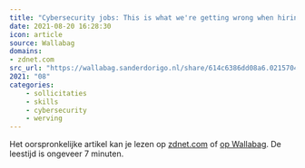 ```yaml
---
title: "Cybersecurity jobs: This is what we're getting wrong when hiring – and here's how to fix it | ZDNet"
date: 2021-08-20 16:28:30
icon: article
source: Wallabag
domains:
- zdnet.com
src_url: "https://wallabag.sanderdorigo.nl/share/614c6386dd08a6.02157042"
2021: "08"
categories:
    - sollicitaties
    - skills
    - cybersecurity
    - werving
---
```

Het oorspronkelijke artikel kan je lezen op [zdnet.com](https://www.zdnet.com/article/cybersecurity-jobs-this-is-what-were-getting-wrong-when-hiring-and-heres-how-to-fix-it/) of [op Wallabag](https://wallabag.sanderdorigo.nl/share/614c6386dd08a6.02157042). De leestijd is ongeveer 7 minuten.